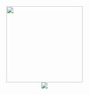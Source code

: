 <div id="header" align="center"> 
  <img src="https://media.giphy.com/media/v1.Y2lkPTc5MGI3NjExNmYwYTM2ODA0NDJlOGU2M2ZlOGM1ZGRiOWUyMTc5OTcxOGRlZDE4NyZjdD1n/7NoNw4pMNTvgc/giphy.gif" width="200"/>
</div>
<div id="badges" align="center">
  <a href="https://vk.com/russkikhmax">
    <img src="https://www.google.com/url?sa=i&url=https%3A%2F%2Fgithub.com%2Ftopics%2Fvkontakte-api&psig=AOvVaw0BQfLq2W1LA9NJxQKtOuyR&ust=1681732826313000&source=images&cd=vfe&ved=0CBEQjRxqFwoTCOjS3o6trv4CFQAAAAAdAAAAABAD"/>
  </a> 
</div>
